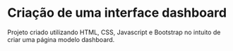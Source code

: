 # Criação de uma interface dashboard
Projeto criado utilizando HTML, CSS, Javascript e Bootstrap no intuito de criar uma página modelo dashboard.
